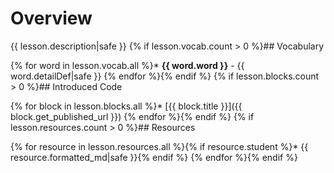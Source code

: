 # Overview

{{ lesson.description|safe }}
{% if lesson.vocab.count > 0 %}## Vocabulary

{% for word in lesson.vocab.all %}* **{{ word.word }}** - {{ word.detailDef|safe }}
{% endfor %}{% endif %}
{% if lesson.blocks.count > 0 %}## Introduced Code

{% for block in lesson.blocks.all %}* [{{ block.title }}]({{ block.get_published_url }})
{% endfor %}{% endif %}
{% if lesson.resources.count > 0 %}## Resources

{% for resource in lesson.resources.all %}{% if resource.student %}* {{ resource.formatted_md|safe }}{% endif %}
{% endfor %}{% endif %}